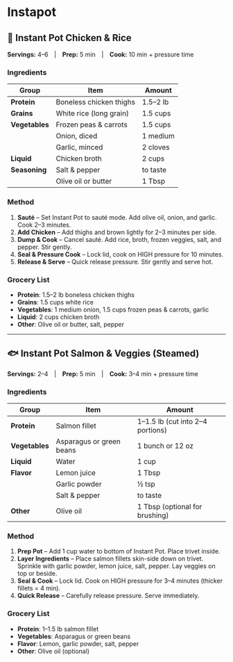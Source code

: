 # Instapot

## 🍗 Instant Pot Chicken & Rice

**Servings:** 4–6 | **Prep:** 5 min | **Cook:** 10 min + pressure time

### Ingredients
| Group | Item | Amount |
|-------|------|--------|
| **Protein** | Boneless chicken thighs | 1.5–2 lb |
| **Grains** | White rice (long grain) | 1.5 cups |
| **Vegetables** | Frozen peas & carrots | 1.5 cups |
| | Onion, diced | 1 medium |
| | Garlic, minced | 2 cloves |
| **Liquid** | Chicken broth | 2 cups |
| **Seasoning** | Salt & pepper | to taste |
| | Olive oil or butter | 1 Tbsp |

### Method
1. **Sauté** – Set Instant Pot to sauté mode. Add olive oil, onion, and garlic. Cook 2–3 minutes.
2. **Add Chicken** – Add thighs and brown lightly for 2–3 minutes per side.
3. **Dump & Cook** – Cancel sauté. Add rice, broth, frozen veggies, salt, and pepper. Stir gently.
4. **Seal & Pressure Cook** – Lock lid, cook on HIGH pressure for 10 minutes.
5. **Release & Serve** – Quick release pressure. Stir gently and serve hot.

### Grocery List
- **Protein**: 1.5–2 lb boneless chicken thighs  
- **Grains**: 1.5 cups white rice  
- **Vegetables**: 1 medium onion, 1.5 cups frozen peas & carrots, garlic  
- **Liquid**: 2 cups chicken broth  
- **Other**: Olive oil or butter, salt, pepper  

---

## 🐟 Instant Pot Salmon & Veggies (Steamed)

**Servings:** 2–4 | **Prep:** 5 min | **Cook:** 3–4 min + pressure time

### Ingredients
| Group | Item | Amount |
|-------|------|--------|
| **Protein** | Salmon fillet | 1–1.5 lb (cut into 2–4 portions) |
| **Vegetables** | Asparagus or green beans | 1 bunch or 12 oz |
| **Liquid** | Water | 1 cup |
| **Flavor** | Lemon juice | 1 Tbsp |
| | Garlic powder | ½ tsp |
| | Salt & pepper | to taste |
| **Other** | Olive oil | 1 Tbsp (optional for brushing) |

### Method
1. **Prep Pot** – Add 1 cup water to bottom of Instant Pot. Place trivet inside.
2. **Layer Ingredients** – Place salmon fillets skin-side down on trivet. Sprinkle with garlic powder, lemon juice, salt, pepper. Lay veggies on top or beside.
3. **Seal & Cook** – Lock lid. Cook on HIGH pressure for 3–4 minutes (thicker fillets = 4 min).
4. **Quick Release** – Carefully release pressure. Serve immediately.

### Grocery List
- **Protein**: 1–1.5 lb salmon fillet  
- **Vegetables**: Asparagus or green beans  
- **Flavor**: Lemon, garlic powder, salt, pepper  
- **Other**: Olive oil (optional)  
